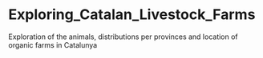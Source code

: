 # Exploring_Catalan_Livestock_Farms
Exploration of the animals, distributions per provinces and location of organic farms in Catalunya
